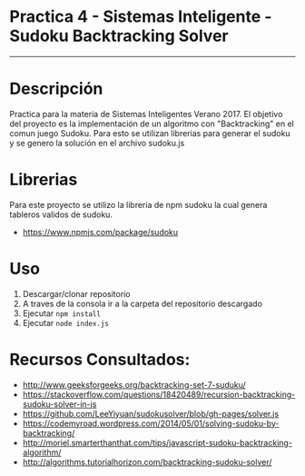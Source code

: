 # Practica 4 - Sistemas Inteligente - Sudoku Backtracking Solver
-----------------------------------------------------------------
# Descripción
Practica para la materia de Sistemas Inteligentes Verano 2017. El objetivo del proyecto es la implementación de un 
algoritmo con "Backtracking" en el comun juego Sudoku. Para esto se utilizan librerias para generar el sudoku y 
se genero la solución en el archivo sudoku.js

# Librerias
Para este proyecto se utilizo la libreria de npm sudoku la cual genera tableros validos de sudoku.
- https://www.npmjs.com/package/sudoku

# Uso
1. Descargar/clonar repositorio
2. A traves de la consola ir a la carpeta del repositorio descargado
3. Ejecutar `npm install`
4. Ejecutar `node index.js`

# Recursos Consultados:
- http://www.geeksforgeeks.org/backtracking-set-7-suduku/
- https://stackoverflow.com/questions/18420489/recursion-backtracking-sudoku-solver-in-js
- https://github.com/LeeYiyuan/sudokusolver/blob/gh-pages/solver.js
- https://codemyroad.wordpress.com/2014/05/01/solving-sudoku-by-backtracking/
- http://moriel.smarterthanthat.com/tips/javascript-sudoku-backtracking-algorithm/
- http://algorithms.tutorialhorizon.com/backtracking-sudoku-solver/
